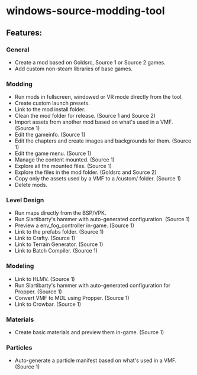 # windows-source-modding-tool

## Features:

### General
* Create a mod based on Goldsrc, Source 1 or Source 2 games.
* Add custom non-steam libraries of base games.

### Modding
* Run mods in fullscreen, windowed or VR mode directly from the tool.
* Create custom launch presets.
* Link to the mod install folder.
* Clean the mod folder for release. (Source 1 and Source 2)
* Import assets from another mod based on what's used in a VMF. (Source 1)
* Edit the gameinfo. (Source 1)
* Edit the chapters and create images and backgrounds for them. (Source 1)
* Edit the game menu. (Source 1)
* Manage the content mounted. (Source 1)
* Explore all the mounted files. (Source 1)
* Explore the files in the mod folder. (Goldsrc and Source 2)
* Copy only the assets used by a VMF to a /custom/ folder. (Source 1)
* Delete mods.

### Level Design
* Run maps directly from the BSP/VPK.
* Run Slartibarty's hammer with auto-generated configuration. (Source 1)
* Preview a env_fog_controller in-game. (Source 1)
* Link to the prefabs folder. (Source 1)
* Link to Crafty. (Source 1)
* Link to Terrain Generator. (Source 1)
* Link to Batch Compiler. (Source 1)

### Modeling
* Link to HLMV. (Source 1)
* Run Slartibarty's hammer with auto-generated configuration for Propper. (Source 1)
* Convert VMF to MDL using Propper. (Source 1)
* Link to Crowbar. (Source 1)

### Materials
* Create basic materials and preview them in-game. (Source 1)

### Particles
* Auto-generate a particle manifest based on what's used in a VMF. (Source 1)
